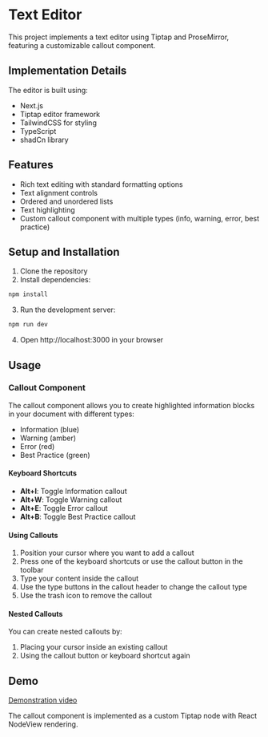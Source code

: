 # Text Editor 

This project implements a text editor using Tiptap and ProseMirror, featuring a customizable callout component.

## Implementation Details

The editor is built using:
- Next.js
- Tiptap editor framework
- TailwindCSS for styling
- TypeScript
- shadCn library

## Features

- Rich text editing with standard formatting options
- Text alignment controls
- Ordered and unordered lists
- Text highlighting
- Custom callout component with multiple types (info, warning, error, best practice)

## Setup and Installation

1. Clone the repository
2. Install dependencies:
```bash
npm install
```
3. Run the development server:
```bash
npm run dev
```
4. Open http://localhost:3000 in your browser

## Usage

### Callout Component

The callout component allows you to create highlighted information blocks in your document with different types:

- Information (blue)
- Warning (amber)
- Error (red)
- Best Practice (green)

#### Keyboard Shortcuts

- **Alt+I**: Toggle Information callout
- **Alt+W**: Toggle Warning callout
- **Alt+E**: Toggle Error callout
- **Alt+B**: Toggle Best Practice callout

#### Using Callouts

1. Position your cursor where you want to add a callout
2. Press one of the keyboard shortcuts or use the callout button in the toolbar
3. Type your content inside the callout
4. Use the type buttons in the callout header to change the callout type
5. Use the trash icon to remove the callout

#### Nested Callouts

You can create nested callouts by:
1. Placing your cursor inside an existing callout
2. Using the callout button or keyboard shortcut again

## Demo

[Demonstration video](https://drive.google.com/file/d/16S4nAhPnRXNCsga5FjC6pOD1qKWpY1hz/view?usp=sharing)

The callout component is implemented as a custom Tiptap node with React NodeView rendering.